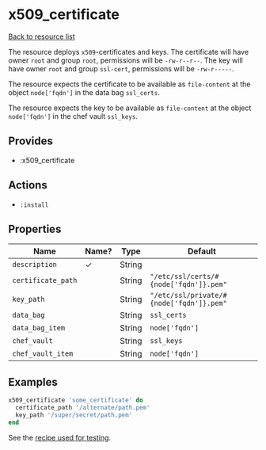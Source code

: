 # x509_certificate

[Back to resource list](../../README.md#resources)

The resource deploys `x509`-certificates and keys. The certificate will have
owner `root` and group `root`, permissions will be `-rw-r--r--`.  The
key will have owner `root` and group `ssl-cert`, permissions will be
`-rw-r-----`.

The resource expects the certificate to be available as `file-content`
at the object `node['fqdn']` in the data bag `ssl_certs`.

The resource expects the key to be available as `file-content` at the
object `node['fqdn']` in the chef vault `ssl_keys`.

## Provides

- :x509_certificate

## Actions

- `:install`

## Properties

| Name               | Name? | Type   | Default                                  |
| ----               | ----- | ----   | -------                                  |
| `description`      | ✓     | String |                                          |
| `certificate_path` |       | String | `"/etc/ssl/certs/#{node['fqdn']}.pem"`   |
| `key_path`         |       | String | `"/etc/ssl/private/#{node['fqdn']}.pem"` |
| `data_bag`         |       | String | `ssl_certs`                              |
| `data_bag_item`    |       | String | `node['fqdn']`                           |
| `chef_vault`       |       | String | `ssl_keys`                               |
| `chef_vault_item`  |       | String | `node['fqdn']`                           |


## Examples

```ruby
x509_certificate 'some_certificate' do
  certificate_path '/alternate/path.pem'
  key_path '/super/secret/path.pem'
end
```

See the [recipe used for testing](../../test/fixtures/cookbooks/x509-test/recipes/default.rb).
